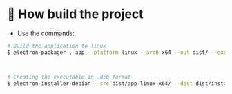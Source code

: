 # 👷 How build the project

- Use the commands:

```sh
# Build the application to linux
$ electron-packager . app --platform linux --arch x64 --out dist/ --executableName note-app



# Creating the executable in .deb format
$ electron-installer-debian --src dist/app-linux-x64/ --dest dist/installers/ --arch amd64

```
